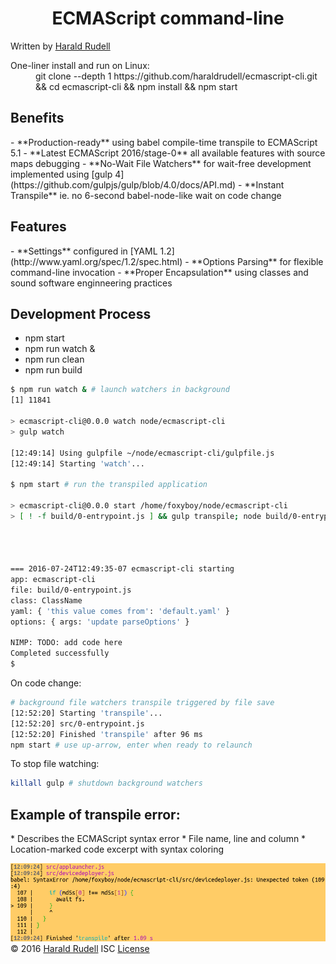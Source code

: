 <h1 align=center>
  ECMAScript command-line
</h1>
Written by <a href=http://haraldrudell.com >Harald Rudell</a>

><dl>
  <dt>One-liner install and run on Linux:</dt>
  <dd>git clone --depth 1 https://github.com/haraldrudell/ecmascript-cli.git && cd ecmascript-cli && npm install && npm start</dd>
</dl>

<h2>Benefits</h2>
- **Production-ready** using babel compile-time transpile to ECMAScript 5.1
- **Latest ECMAScript 2016/stage-0** all available features with source maps debugging
- **No-Wait File Watchers** for wait-free development implemented using [gulp 4](https://github.com/gulpjs/gulp/blob/4.0/docs/API.md)
- **Instant Transpile** ie. no 6-second babel-node-like wait on code change

<h2>Features</h2>
- **Settings** configured in [YAML 1.2](http://www.yaml.org/spec/1.2/spec.html)
- **Options Parsing** for flexible command-line invocation
- **Proper Encapsulation** using classes and sound software enginneering practices

<h2>Development Process</h2>

* npm start
* npm run watch &
* npm run clean
* npm run build
```bash
$ npm run watch & # launch watchers in background
[1] 11841

> ecmascript-cli@0.0.0 watch node/ecmascript-cli
> gulp watch

[12:49:14] Using gulpfile ~/node/ecmascript-cli/gulpfile.js
[12:49:14] Starting 'watch'...

$ npm start # run the transpiled application

> ecmascript-cli@0.0.0 start /home/foxyboy/node/ecmascript-cli
> [ ! -f build/0-entrypoint.js ] && gulp transpile; node build/0-entrypoint.js




=== 2016-07-24T12:49:35-07 ecmascript-cli starting
app: ecmascript-cli
file: build/0-entrypoint.js
class: ClassName
yaml: { 'this value comes from': 'default.yaml' }
options: { args: 'update parseOptions' }

NIMP: TODO: add code here
Completed successfully
$
```

On code change:
```bash
# background file watchers transpile triggered by file save
[12:52:20] Starting 'transpile'...
[12:52:20] src/0-entrypoint.js
[12:52:20] Finished 'transpile' after 96 ms
npm start # use up-arrow, enter when ready to relaunch
```

To stop file watching:
```bash
killall gulp # shutdown background watchers
```

<h2>Example of transpile error:</h2>
* Describes the ECMAScript syntax error
* File name, line and column
* Location-marked code excerpt with syntax coloring

![Transpile error](doc/watch.png?raw=true "Title")
© 2016 <a href=http://haraldrudell.com >Harald Rudell</a> ISC [License](LICENSE)
